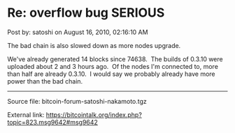# Re: overflow bug SERIOUS

Post by: satoshi on August 16, 2010, 02:16:10 AM

The bad chain is also slowed down as more nodes upgrade.

We've already generated 14 blocks since 74638. &nbsp;The builds of 0.3.10 were uploaded about 2 and 3 hours ago. &nbsp;Of the nodes I'm connected to, more than half are already 0.3.10. &nbsp;I would say we probably already have more power than the bad chain.

---

Source file: bitcoin-forum-satoshi-nakamoto.tgz

External link: https://bitcointalk.org/index.php?topic=823.msg9642#msg9642
